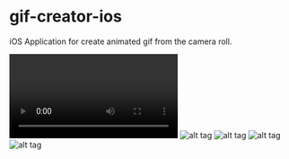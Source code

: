 gif-creator-ios
===============

iOS Application for create animated gif from the camera roll.

![alt tag](https://raw.githubusercontent.com/remirobert/gif-creator-ios/master/gif-creator/Resources/1080x1920.mp4)
![alt tag](https://raw.githubusercontent.com/remirobert/gif-creator-ios/master/gif-creator/Resources/gifcreat1.jpg)
![alt tag](https://raw.githubusercontent.com/remirobert/gif-creator-ios/master/gif-creator/Resources/gifcreat2.jpg)
![alt tag](https://raw.githubusercontent.com/remirobert/gif-creator-ios/master/gif-creator/Resources/gifcreat3.jpg)
![alt tag](https://raw.githubusercontent.com/remirobert/gif-creator-ios/master/gif-creator/Resources/gifcreat4.jpg)
